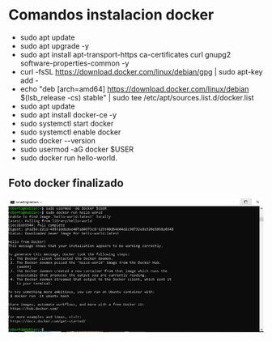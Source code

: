 # Comandos instalacion docker

- sudo apt update
- sudo apt upgrade -y
- sudo apt install apt-transport-https ca-certificates curl gnupg2 software-properties-common -y
- curl -fsSL https://download.docker.com/linux/debian/gpg | sudo apt-key add -
- echo "deb [arch=amd64] https://download.docker.com/linux/debian $(lsb_release -cs) stable" | sudo tee /etc/apt/sources.list.d/docker.list
- sudo apt update
- sudo apt install docker-ce -y
- sudo systemctl start docker
- sudo systemctl enable docker
- sudo docker --version
- sudo usermod -aG docker $USER
- sudo docker run hello-world.

## Foto docker finalizado
![](https://github.com/rbuegar/Despliegue/blob/master/Docker/docker.jpg)

